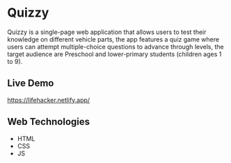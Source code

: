 # Quizzy
Quizzy is a single-page web application that allows users to test their knowledge on different vehicle parts, the app features a quiz game where users can attempt multiple-choice questions to advance through levels,
the target audience are Preschool and lower-primary students (children ages 1 to 9). 

## Live Demo
https://lifehacker.netlify.app/

## Web Technologies
- HTML
- CSS
- JS
